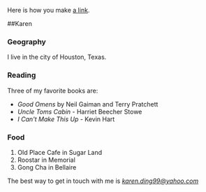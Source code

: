 
Here is how you make [a link](https://www.wikipedia.org/).

##Karen
### Geography
I live in the city of Houston, Texas.

### Reading
Three of my favorite books are:
- *Good Omens* by Neil Gaiman and Terry Pratchett
- *Uncle Toms Cabin* - Harriet Beecher Stowe
- *I Can't Make This Up* - Kevin Hart

### Food
1. Old Place Cafe in Sugar Land
2. Roostar in Memorial
3. Gong Cha in Bellaire

The best way to get in touch with me is *karen.ding99@yahoo.com*
